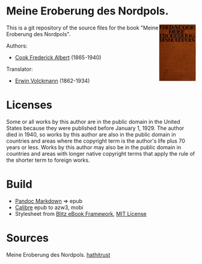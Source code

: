 # Meine Eroberung des Nordpols.

<img align="right" height="150" src="https://github.com/kogo59/Meine_Eroberung_des_Nordpols/blob/main/images/cover.jpg">

This is a git repository of the source files for the book "Meine Eroberung des Nordpols".

Authors:

* [Cook Frederick Albert](https://de.wikipedia.org/wiki/Frederick_Cook) (1865-1940)

Translator:

* [Erwin Volckmann](https://d-nb.info/gnd/101494084) (1862-1934)


# Licenses
Some or all works by this author are in the public domain in the United States
because they were published before January 1, 1929. The author died in 1940, so
works by this author are also in the public domain in countries and areas where
the copyright term is the author's life plus 70 years or less. Works by this
author may also be in the public domain in countries and areas with longer
native copyright terms that apply the rule of the shorter term to foreign works.

# Build
* [Pandoc Markdown](https://pandoc.org/MANUAL.html#pandocs-markdown) => epub
* [Calibre](https://calibre-ebook.com/) epub to azw3, mobi
* Stylesheet from [Blitz eBook Framework](https://friendsofepub.github.io/Blitz/), [MIT License](https://github.com/FriendsOfEpub/Blitz/blob/master/LICENSE)

# Sources
Meine Eroberung des Nordpols. [hathitrust](https://babel.hathitrust.org/cgi/pt?id=uc1.a0006355507&seq=7)


